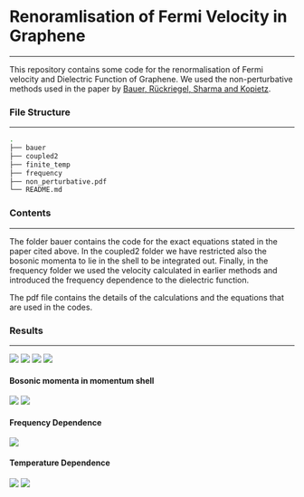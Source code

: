 # Renoramlisation of Fermi Velocity in Graphene
---
This repository contains some code for the renormalisation of Fermi
velocity and Dielectric Function of Graphene. We used the
non-perturbative methods used in the paper by [Bauer, Rückriegel, Sharma and
Kopietz](http://dx.doi.org/10.1103/PhysRevB.92.121409). 

### File Structure
---

```bash
.
├── bauer
├── coupled2
├── finite_temp
├── frequency
├── non_perturbative.pdf
└── README.md
```

### Contents
---
The folder bauer contains the code for the exact equations stated in
the paper cited above. In the coupled2 folder we have restricted also
the bosonic momenta to lie in the shell to be integrated out. Finally,
in the frequency folder we used the velocity calculated in earlier
methods and introduced the frequency dependence to the dielectric
function.

The pdf file contains the details of the calculations and the
equations that are used in the codes.

### Results
---

![](bauer/velocity3d.png)
![](bauer/dielectric_function3d.png)
![](bauer/renormalised_velocity.png)
![](bauer/renormalised_dielectric.png)
#### Bosonic momenta in momentum shell

![](coupled2/renormalised_velocity.png)
![](coupled2/renormalised_dielectric.png)
#### Frequency Dependence
![](frequency/frequency_dependence.png)
#### Temperature Dependence
![](finite_temp2/temperature_dependence_velocity.png)
![](finite_temp2/temperature_dependence_dielectric.png)
